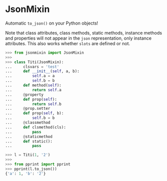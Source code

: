 # JsonMixin

Automatic `to_json()` on your Python objects!

Note that class attributes, class methods, static methods, instance methods and properties will not appear in the `json` representation, only instance attributes.
This also works whether `slots` are defined or not.

```python
>>> from jsonmixin import JsonMixin
>>>
>>> class Titi(JsonMixin):
...     clsvars = 'test'
...     def __init__(self, a, b):
...         self.a = a
...         self.b = b
...     def method(self):
...         return self.a
...     @property
...     def prop(self):
...         return self.b
...     @prop.setter
...     def prop(self, b):
...         self.b = b
...     @classmethod
...     def clsmethod(cls):
...         pass
...     @staticmethod
...     def static():
...         pass

>>> l = Titi(1, '2')
>>>
>>> from pprint import pprint
>>> pprint(l.to_json())
{'a': 1, 'b': '2'}

```

